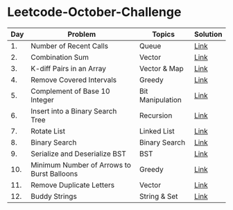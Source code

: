 # Leetcode-October-Challenge
<!-- Tables -->
|Day| Problem     |Topics   |Solution|
|---|-------------|---------|--------|
|1.|Number of Recent Calls|Queue|[Link](https://leetcode.com/explore/featured/card/october-leetcoding-challenge/559/week-1-october-1st-october-7th/3480/)|
|2.|Combination Sum|Vector|[Link](https://leetcode.com/explore/challenge/card/october-leetcoding-challenge/559/week-1-october-1st-october-7th/3481/)|
|3.|K-diff Pairs in an Array|Vector & Map|[Link](https://leetcode.com/explore/challenge/card/october-leetcoding-challenge/559/week-1-october-1st-october-7th/3482/)|
|4.|Remove Covered Intervals|Greedy|[Link](https://leetcode.com/explore/challenge/card/october-leetcoding-challenge/559/week-1-october-1st-october-7th/3483/)|
|5.|Complement of Base 10 Integer|Bit Manipulation|[Link](https://leetcode.com/explore/challenge/card/october-leetcoding-challenge/559/week-1-october-1st-october-7th/3484/)|
|6.|Insert into a Binary Search Tree|Recursion|[Link](https://leetcode.com/explore/challenge/card/october-leetcoding-challenge/559/week-1-october-1st-october-7th/3485/)|
|7.|Rotate List|Linked List|[Link](https://leetcode.com/explore/challenge/card/october-leetcoding-challenge/559/week-1-october-1st-october-7th/3486/)|
|8.|Binary Search|Binary Search|[Link](https://leetcode.com/explore/challenge/card/october-leetcoding-challenge/560/week-2-october-8th-october-14th/3488/)|
|9.|Serialize and Deserialize BST|BST|[Link](https://leetcode.com/explore/challenge/card/october-leetcoding-challenge/560/week-2-october-8th-october-14th/3489/)|
|10.|Minimum Number of Arrows to Burst Balloons|Greedy|[Link](https://leetcode.com/explore/challenge/card/october-leetcoding-challenge/560/week-2-october-8th-october-14th/3490/)|
|11.|Remove Duplicate Letters|Vector|[Link](https://leetcode.com/explore/challenge/card/october-leetcoding-challenge/560/week-2-october-8th-october-14th/3491/)|
12.|Buddy Strings|String & Set|[Link](https://leetcode.com/explore/challenge/card/october-leetcoding-challenge/560/week-2-october-8th-october-14th/3492/)|
